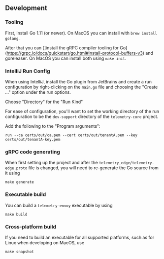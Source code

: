 ## Development

### Tooling

First, install Go 1.11 (or newer). On MacOS you can install with `brew install golang`.

After that you can []install the gRPC compiler tooling for Go](https://grpc.io/docs/quickstart/go.html#install-protocol-buffers-v3) 
and goreleaser. 
On MacOS you can install both using `make init`.

### IntelliJ Run Config

When using IntelliJ, install the Go plugin from JetBrains and create a run configuration
by right-clicking on the `main.go` file and choosing the "Create ..." option under the
run options.

Choose "Directory" for the "Run Kind"

For ease of configuration, you'll want to set the working directory of the run configuration
to be the `dev-support` directory of the `telemetry-core` project.

Add the following to the "Program arguments":

```
run --ca certs/out/ca.pem --cert certs/out/tenantA.pem --key certs/out/tenantA-key.pem
```

### gRPC code generating

When first setting up the project and after the `telemetry_edge/telemetry-edge.proto` file
is changed, you will need to re-generate the Go source from it using

```
make generate
```

### Executable build

You can build a `telemetry-envoy` executable by using

```
make build
```

### Cross-platform build

If you need to build an executable for all supported platforms, such as for Linux when
developing on MacOS, use

```
make snapshot
```